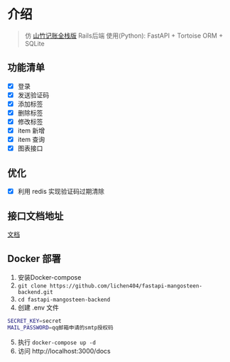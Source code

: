 # 介绍
>仿 [山竹记账全栈版](https://xiedaimala.com/courses/89c07499-0174-40e3-81ce-a9eca822de40) Rails后端
使用(Python): FastAPI + Tortoise ORM + SQLite  



## 功能清单
- [x] 登录
- [x] 发送验证码
- [x] 添加标签
- [x] 删除标签
- [x] 修改标签
- [x] item 新增
- [x] item 查询
- [x] 图表接口

## 优化
- [x] 利用 redis 实现验证码过期清除

## 接口文档地址
[文档](http://123.57.27.189:3000/docs)

## Docker 部署
1. 安装Docker-compose
2. `git clone https://github.com/lichen404/fastapi-mangosteen-backend.git`
3. `cd fastapi-mangosteen-backend`
4. 创建 .env 文件
  ```bash
  SECRET_KEY=secret
  MAIL_PASSWORD=qq邮箱申请的smtp授权码
  ```
5. 执行 `docker-compose up -d`
6. 访问 http://localhost:3000/docs


